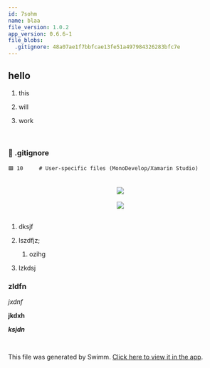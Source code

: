 ```yaml
---
id: 7sohm
name: blaa
file_version: 1.0.2
app_version: 0.6.6-1
file_blobs:
  .gitignore: 48a07ae1f7bbfcae13fe51a497984326283bfc7e
---
```


## hello

1.  this
    
2.  will
    
3.  work

<br/>

<!-- NOTE-swimm-snippet: the lines below link your snippet to Swimm -->
### 📄 .gitignore
```gitignore
🟩 10     # User-specific files (MonoDevelop/Xamarin Studio)
```

<br/>

<div align="center"><img src="https://firebasestorage.googleapis.com/v0/b/swimm-dev-content/o/repositories%2FZ2l0aHViJTNBJTNBSGV2ZXIlM0ElM0FhbWl0MjA2%2Fffaaf3ab-e14a-4ab2-aac9-43bc0ab3ebe8.jpg?alt=media&token=c07501c4-76c3-4e3a-b59b-72b56746c533" style="width:'50%'"/></div>

<br/>

<div align="center"><img src="https://firebasestorage.googleapis.com/v0/b/swimm-dev-content/o/repositories%2FZ2l0aHViJTNBJTNBSGV2ZXIlM0ElM0FhbWl0MjA2%2F03b034e1-5ce7-4577-b9f5-bc1b78057c8a.png?alt=media&token=0d891207-041f-4215-abaf-f01ab231cfb2" style="width:'50%'"/></div>

<br/>

1.  dksjf
    
2.  lszdfjz;
    
    1.  ozihg
        
3.  lzkdsj
    

### zldfn

_jxdnf_

**jkdxh**

**_ksjdn_**

<br/>

This file was generated by Swimm. [Click here to view it in the app](https://swimm-web-app.web.app/repos/Z2l0aHViJTNBJTNBSGV2ZXIlM0ElM0FhbWl0MjA2/docs/7sohm).
